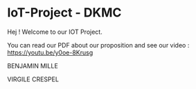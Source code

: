 # IoT-Project - DKMC

Hej ! 
Welcome to our IOT Project.

You can read our PDF about our proposition and see our video : https://youtu.be/y0oe-8Krusg

BENJAMIN MILLE

VIRGILE CRESPEL

